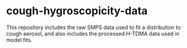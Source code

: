 # cough-hygroscopicity-data
This repository includes the raw SMPS data used to fit a distribution to cough aerosol, and also includes the processed H-TDMA data used in model fits.
